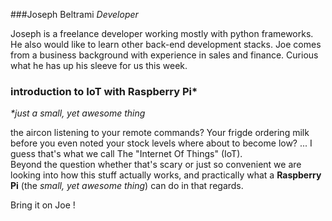 ###Joseph Beltrami
_Developer_  

Joseph is a freelance developer working mostly with python frameworks.
He also would like to learn other back-end development stacks.
Joe comes from a business background with experience in sales and finance.
Curious what he has up his sleeve for us this week.


### introduction to IoT with Raspberry Pi*
_*just a small, yet awesome thing_  

the aircon listening to your remote commands? Your frigde ordering milk before you even noted your stock levels where about to become low? ... I guess that's what we call The "Internet Of Things" (IoT).  
Beyond the question whether that's scary or just so convenient we are looking into how this stuff actually works, and practically what a **Raspberry Pi** (the _small, yet awesome thing_) can do in that regards.  

Bring it on Joe !
